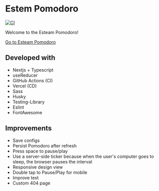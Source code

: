# Estem Pomodoro
[![CI](https://github.com/Esteam85/esteam-pomodoro/actions/workflows/main.yml/badge.svg)](https://github.com/Esteam85/esteam-pomodoro/actions/workflows/main.yml)

Welcome to the Esteam Pomodoro!

[Go to Esteam Pomodoro](https://pomodoro.esteam85.com)
## Developed with
- Nextjs + Typescript
- useReducer
- GitHub Actions (CI)
- Vercel (CD)
- Sass
- Husky
- Testing-Library
- Eslint
- FontAwesome


## Improvements

- Save configs
- Persist Pomodoro after refresh
- Press space to pause/play
- Use a server-side ticker because when the user's computer goes to sleep, the browser pauses the interval
- Responsive design view
- Double tap to Pause/Play for mobile 
- Improve test
- Custom 404 page
